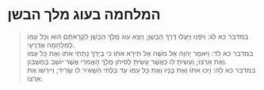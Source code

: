 # המלחמה בעוג מלך הבשן

> במדבר כא לג: וַיִּפְנוּ וַיַּעֲלוּ דֶּרֶךְ הַבָּשָׁן; וַיֵּצֵא עוֹג מֶלֶךְ הַבָּשָׁן לִקְרָאתָם הוּא וְכָל עַמּוֹ לַמִּלְחָמָה אֶדְרֶעִי.  
> במדבר כא לד: וַיֹּאמֶר יְהוָה אֶל מֹשֶׁה אַל תִּירָא אֹתוֹ כִּי בְיָדְךָ נָתַתִּי אֹתוֹ וְאֶת כָּל עַמּוֹ וְאֶת אַרְצוֹ; וְעָשִׂיתָ לּוֹ כַּאֲשֶׁר עָשִׂיתָ לְסִיחֹן מֶלֶךְ הָאֱמֹרִי אֲשֶׁר יוֹשֵׁב בְּחֶשְׁבּוֹן.  
> במדבר כא לה: וַיַּכּוּ אֹתוֹ וְאֶת בָּנָיו וְאֶת כָּל עַמּוֹ עַד בִּלְתִּי הִשְׁאִיר לוֹ שָׂרִיד; וַיִּירְשׁוּ אֶת אַרְצוֹ.   
 

